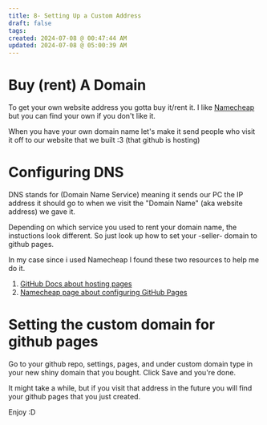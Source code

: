 ```yaml
---
title: 8- Setting Up a Custom Address
draft: false
tags: 
created: 2024-07-08 @ 00:47:44 AM
updated: 2024-07-08 @ 05:00:39 AM
---
```

 
# Buy (rent) A Domain
To get your own website address you gotta buy it/rent it. I like [Namecheap](https://www.namecheap.com/) but you can find your own if you don't like it. 

When you have your own domain name let's make it send people who visit it off to our website that we built :3 (that github is hosting)

# Configuring DNS
DNS stands for (Domain Name Service) meaning it sends our PC the IP address it should go to when we visit the "Domain Name" (aka website address) we gave it. 

Depending on which service you used to rent your domain name, the instuctions look different. So just look up how to set your -seller- domain to github pages.

In my case since i used Namecheap I found these two resources to help me do it.
1. [GitHub Docs about hosting pages](https://docs.github.com/en/pages/configuring-a-custom-domain-for-your-github-pages-site/managing-a-custom-domain-for-your-github-pages-site#configuring-a-subdomain)
2. [Namecheap page about configuring GitHub Pages](https://www.namecheap.com/support/knowledgebase/article.aspx/9645/2208/how-do-i-link-my-domain-to-github-pages/)

# Setting the custom domain for github pages
Go to your github repo, settings, pages, and under custom domain type in your new shiny domain that you bought. 
Click Save and you're done.

It might take a while, but if you visit that address in the future you will find your github pages that you just created.

Enjoy :D